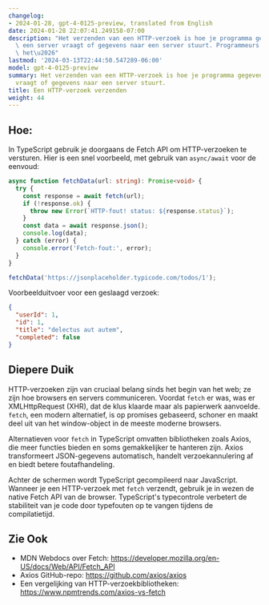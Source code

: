 ```yaml
---
changelog:
- 2024-01-28, gpt-4-0125-preview, translated from English
date: 2024-01-28 22:07:41.249158-07:00
description: "Het verzenden van een HTTP-verzoek is hoe je programma gegevens van\
  \ een server vraagt of gegevens naar een server stuurt. Programmeurs doen dit omdat\
  \ het\u2026"
lastmod: '2024-03-13T22:44:50.547289-06:00'
model: gpt-4-0125-preview
summary: Het verzenden van een HTTP-verzoek is hoe je programma gegevens van een server
  vraagt of gegevens naar een server stuurt.
title: Een HTTP-verzoek verzenden
weight: 44
---
```


## Hoe:
In TypeScript gebruik je doorgaans de Fetch API om HTTP-verzoeken te versturen. Hier is een snel voorbeeld, met gebruik van `async/await` voor de eenvoud:

```typescript
async function fetchData(url: string): Promise<void> {
  try {
    const response = await fetch(url);
    if (!response.ok) {
      throw new Error(`HTTP-fout! status: ${response.status}`);
    }
    const data = await response.json();
    console.log(data);
  } catch (error) {
    console.error('Fetch-fout:', error);
  }
}

fetchData('https://jsonplaceholder.typicode.com/todos/1');
```

Voorbeelduitvoer voor een geslaagd verzoek:

```json
{
  "userId": 1,
  "id": 1,
  "title": "delectus aut autem",
  "completed": false
}
```

## Diepere Duik
HTTP-verzoeken zijn van cruciaal belang sinds het begin van het web; ze zijn hoe browsers en servers communiceren. Voordat `fetch` er was, was er XMLHttpRequest (XHR), dat de klus klaarde maar als papierwerk aanvoelde. `fetch`, een modern alternatief, is op promises gebaseerd, schoner en maakt deel uit van het window-object in de meeste moderne browsers.

Alternatieven voor `fetch` in TypeScript omvatten bibliotheken zoals Axios, die meer functies bieden en soms gemakkelijker te hanteren zijn. Axios transformeert JSON-gegevens automatisch, handelt verzoekannulering af en biedt betere foutafhandeling.

Achter de schermen wordt TypeScript gecompileerd naar JavaScript. Wanneer je een HTTP-verzoek met `fetch` verzendt, gebruik je in wezen de native Fetch API van de browser. TypeScript's typecontrole verbetert de stabiliteit van je code door typefouten op te vangen tijdens de compilatietijd.

## Zie Ook
- MDN Webdocs over Fetch: https://developer.mozilla.org/en-US/docs/Web/API/Fetch_API
- Axios GitHub-repo: https://github.com/axios/axios
- Een vergelijking van HTTP-verzoekbibliotheken: https://www.npmtrends.com/axios-vs-fetch
